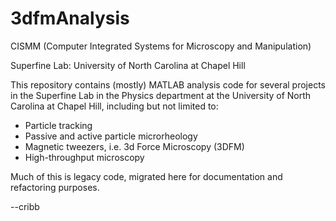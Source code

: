 # 3dfmAnalysis
CISMM (Computer Integrated Systems for Microscopy and Manipulation)

Superfine Lab: University of North Carolina at Chapel Hill

This repository contains (mostly) MATLAB analysis code for several projects in the Superfine Lab in the Physics department at the University of North Carolina at Chapel Hill, including but not limited to:

- Particle tracking
- Passive and active particle microrheology
- Magnetic tweezers, i.e. 3d Force Microscopy (3DFM)
- High-throughput microscopy 

Much of this is legacy code, migrated here for documentation and refactoring purposes.

--cribb
